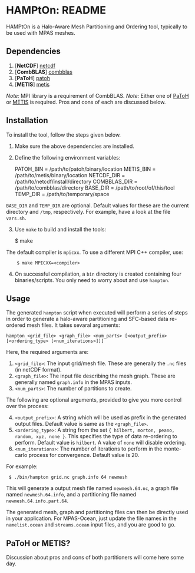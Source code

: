 
# HAMPtOn: README

HAMPtOn is a Halo-Aware Mesh Partitioning and Ordering tool, typically to be used with MPAS meshes.

## Dependencies

  1. [**NetCDF**] [netcdf]
  2. [**CombBLAS**] [combblas]
  3. [**PaToH**] [patoh]
  4. [**METIS**] [metis]

  [netcdf]: http://www.unidata.ucar.edu/downloads/netcdf    "NetCDF"
  [combblas]: http://gauss.cs.ucsb.edu/~aydin/CombBLAS      "Combinatorial BLAS"
  [patoh]: http://bmi.osu.edu/umit/software.html            "PaToH"
  [metis]: http://glaros.dtc.umn.edu/gkhome/views/metis     "METIS"

  *Note:* MPI library is a requirement of CombBLAS.
  *Note:* Either one of [PaToH][patoh] or [METIS][metis] is required. Pros and cons of each are discussed below.

## Installation

  To install the tool, follow the steps given below.

  1. Make sure the above dependencies are installed.
  2. Define the following environment variables:

        PATOH_BIN     = /path/to/patoh/binary/location
        METIS_BIN     = /path/to/metis/binary/location
        NETCDF_DIR    = /path/to/netcdf/install/directory
        COMBBLAS_DIR  = /path/to/combblas/directory
        BASE_DIR      = /path/to/root/of/this/tool
        TEMP_DIR      = /path/to/temporary/space

  `BASE_DIR` and `TEMP_DIR` are optional. Default values for these are the current directory and `/tmp`, respectively. For example, have a look at the file `vars.sh`.

  3. Use `make` to build and install the tools:

        $ make

  The default compiler is `mpicxx`. To use a different MPI C++ compiler, use:

        $ make MPICXX=<compiler>

  4. On successful compilation, a `bin` directory is created containing four binaries/scripts. You only need to worry about and use `hampton`.


## Usage

 The generated `hampton` script when executed will perform a series of steps in order to generate a halo-aware partitioning and SFC-based data re-ordered mesh files. It takes sevaral arguments:

    hampton <grid_file> <graph_file> <num_parts> [<output_prefix> [<ordering_type> [<num_iterations>]]]
 
Here, the required arguments are:
 1. `<grid_file>`: The input grid/mesh file. These are generally the `.nc` files (in netCDF format).
 2. `<graph_file>`: The input file describing the mesh graph. These are generally named `graph.info` in the MPAS inputs.
 3. `<num_parts>`: The number of partitions to create.

The following are optional arguments, provided to give you more control over the process:

 4. `<output_prefix>`: A string which will be used as prefix in the generated output files. Default value is same as the `<graph_file>`.
 5. `<ordering_type>`: A string from the set `{ hilbert, morton, peano, random, xyz, none }`. This specifies the type of data re-ordering to perform. Default value is `hilbert`. A value of `none` will disable ordering.
 6. `<num_iterations>`: The number of iterations to perform in the monte-carlo process for convergence. Default value is 20.

For example:

     $ ./bin/hampton grid.nc graph.info 64 newmesh

  This will generate a output mesh file named `newmesh.64.nc`, a graph file named `newmesh.64.info`, and a partitioning file named `newmesh.64.info.part.64`.

  The generated mesh, graph and partitioning files can then be directly used in your application. For MPAS-Ocean, just update the file names in the `namelist.ocean` and `streams.ocean` input files, and you are good to go.


## PaToH or METIS?
 
 Discussion about pros and cons of both partitioners will come here some day.

